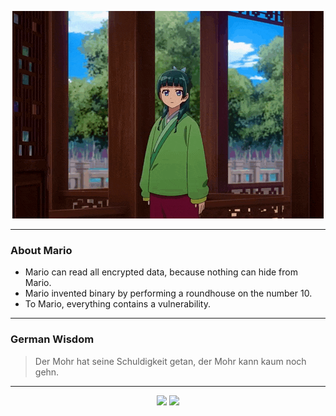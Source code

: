 <p align="center">
  <img src="assets/maomao.gif" />
</p>

---

### About Mario
- Mario can read all encrypted data, because nothing can hide from Mario.
- Mario invented binary by performing a roundhouse on the number 10.
- To Mario, everything contains a vulnerability.

---

### German Wisdom
> Der Mohr hat seine Schuldigkeit getan, der Mohr kann kaum noch gehn.

---

<p align="center">
  <a>
    <img height="180em" src="https://github-readme-stats-eight-theta.vercel.app/api?username=Torfkopp&show_icons=true&theme=dark&include_all_commits=true&count_private=true"/>
  </a>
  <a href="https://github.com/Torfkopp?tab=repositories">
    <img height="180em" src="https://github-readme-stats-eight-theta.vercel.app/api/top-langs/?username=torfkopp&layout=compact&theme=dark&langs_count=8&hide=java"/>
  </a>
</p>
